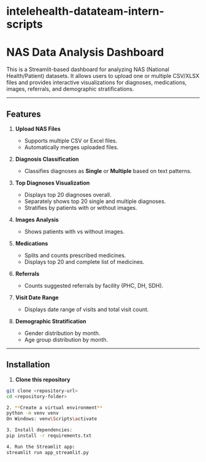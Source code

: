 # intelehealth-datateam-intern-scripts

# NAS Data Analysis Dashboard

This is a Streamlit-based dashboard for analyzing NAS (National Health/Patient) datasets. It allows users to upload one or multiple CSV/XLSX files and provides interactive visualizations for diagnoses, medications, images, referrals, and demographic stratifications.

---

## **Features**

1. **Upload NAS Files**  
   - Supports multiple CSV or Excel files.  
   - Automatically merges uploaded files.  

2. **Diagnosis Classification**  
   - Classifies diagnoses as **Single** or **Multiple** based on text patterns.  

3. **Top Diagnoses Visualization**  
   - Displays top 20 diagnoses overall.  
   - Separately shows top 20 single and multiple diagnoses.  
   - Stratifies by patients with or without images.  

4. **Images Analysis**  
   - Shows patients with vs without images.  

5. **Medications**  
   - Splits and counts prescribed medicines.  
   - Displays top 20 and complete list of medicines.  

6. **Referrals**  
   - Counts suggested referrals by facility (PHC, DH, SDH).  

7. **Visit Date Range**  
   - Displays date range of visits and total visit count.  

8. **Demographic Stratification**  
   - Gender distribution by month.  
   - Age group distribution by month.  

---

## **Installation**

1. **Clone this repository**

```bash
git clone <repository-url>
cd <repository-folder>

2. **Create a virtual environment**
python -m venv venv
On Windows: venv\Scripts\activate

3. Install dependencies:
pip install -r requirements.txt

4. Run the Streamlit app:
streamlit run app_streamlit.py

